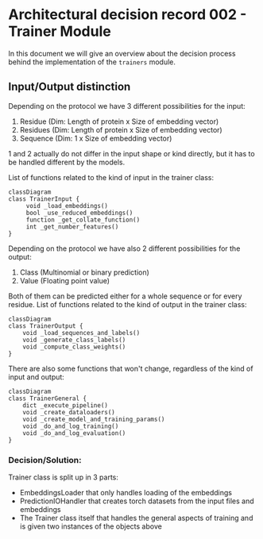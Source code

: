 # Architectural decision record 002 - Trainer Module

In this document we will give an overview about the decision process behind the implementation of the `trainers` module.

## Input/Output distinction

Depending on the protocol we have 3 different possibilities for the input:
1. Residue (Dim: Length of protein x Size of embedding vector)
2. Residues (Dim: Length of protein x Size of embedding vector)
3. Sequence (Dim: 1 x Size of embedding vector)

1 and 2 actually do not differ in the input shape or kind directly, but it has to be handled different by the models.

List of functions related to the kind of input in the trainer class:
```mermaid
classDiagram 
class TrainerInput {
     void _load_embeddings()
     bool _use_reduced_embeddings()
     function _get_collate_function()
     int _get_number_features()
}
```

Depending on the protocol we have also 2 different possibilities for the output:
1. Class (Multinomial or binary prediction)
2. Value (Floating point value)

Both of them can be predicted either for a whole sequence or for every residue.
List of functions related to the kind of output in the trainer class:
```mermaid
classDiagram 
class TrainerOutput {
    void _load_sequences_and_labels()
    void _generate_class_labels()
    void _compute_class_weights()
}
```

There are also some functions that won't change, regardless of the kind of input and output:
```mermaid
classDiagram 
class TrainerGeneral {
    dict _execute_pipeline()
    void _create_dataloaders()
    void _create_model_and_training_params()
    void _do_and_log_training()
    void _do_and_log_evaluation()
}
```

### Decision/Solution:
Trainer class is split up in 3 parts:
* EmbeddingsLoader that only handles loading of the embeddings
* PredictionIOHandler that creates torch datasets from the input files and embeddings
* The Trainer class itself that handles the general aspects of training and is given two instances of the objects above

